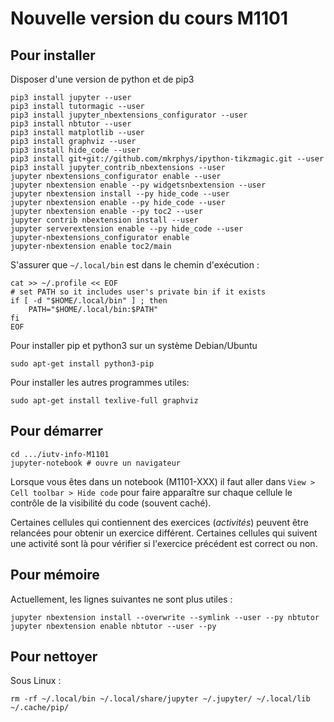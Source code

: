 # Nouvelle version du cours M1101

## Pour installer

Disposer d'une version de python et de pip3

    pip3 install jupyter --user
    pip3 install tutormagic --user
    pip3 install jupyter_nbextensions_configurator --user
    pip3 install nbtutor --user
    pip3 install matplotlib --user
    pip3 install graphviz --user
    pip3 install hide_code --user
    pip3 install git+git://github.com/mkrphys/ipython-tikzmagic.git --user
    pip3 install jupyter_contrib_nbextensions --user
    jupyter nbextensions_configurator enable --user
    jupyter nbextension enable --py widgetsnbextension --user
    jupyter nbextension install --py hide_code --user
    jupyter nbextension enable --py hide_code --user
    jupyter nbextension enable --py toc2 --user
    jupyter contrib nbextension install --user
    jupyter serverextension enable --py hide_code --user
    jupyter-nbextensions_configurator enable
    jupyter-nbextension enable toc2/main

S'assurer que `~/.local/bin` est dans le chemin d'exécution :

    cat >> ~/.profile << EOF
    # set PATH so it includes user's private bin if it exists
    if [ -d "$HOME/.local/bin" ] ; then
        PATH="$HOME/.local/bin:$PATH"
    fi
    EOF

Pour installer pip et python3 sur un système Debian/Ubuntu

    sudo apt-get install python3-pip
    
Pour installer les autres programmes utiles:

    sudo apt-get install texlive-full graphviz


## Pour démarrer

    cd .../iutv-info-M1101
    jupyter-notebook # ouvre un navigateur

Lorsque vous êtes dans un notebook (M1101-XXX) il faut aller dans `View > Cell toolbar > Hide code` pour faire apparaître sur chaque cellule le contrôle de la visibilité du code (souvent caché).

Certaines cellules qui contiennent des exercices (*activités*) peuvent être relancées pour obtenir un exercice différent.
Certaines cellules qui suivent une activité sont là pour vérifier si l'exercice précédent est correct ou non.

## Pour mémoire

Actuellement, les lignes suivantes ne sont plus utiles :

    jupyter nbextension install --overwrite --symlink --user --py nbtutor
    jupyter nbextension enable nbtutor --user --py

## Pour nettoyer

Sous Linux :

    rm -rf ~/.local/bin ~/.local/share/jupyter ~/.jupyter/ ~/.local/lib  ~/.cache/pip/